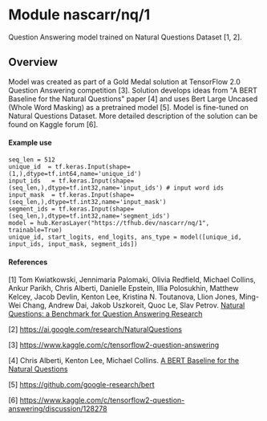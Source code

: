 # Module nascarr/nq/1
Question Answering model trained on Natural Questions Dataset [1, 2].


<!-- asset-path: https://github.com/nascarr/natural-questions/raw/master/models/v1/model.tar.gz -->
<!-- module-type: text-question-answering -->
<!-- network-architecture: transformer -->
<!-- dataset: natural-questions -->
<!-- language: en -->
<!-- fine-tunable: true -->
<!-- format: saved_model_2 -->

## Overview

Model was created as part of a Gold Medal solution at TensorFlow 2.0 Question Answering competition [3].
Solution develops ideas from "A BERT Baseline for the Natural Questions" paper [4] and uses Bert Large Uncased (Whole Word Masking)
as a pretrained model [5]. Model is fine-tuned on Natural Questions Dataset.
More detailed description of the solution can be found on Kaggle forum [6].


#### Example use

```
seq_len = 512
unique_id  = tf.keras.Input(shape=(1,),dtype=tf.int64,name='unique_id')
input_ids   = tf.keras.Input(shape=(seq_len,),dtype=tf.int32,name='input_ids') # input word ids
input_mask  = tf.keras.Input(shape=(seq_len,),dtype=tf.int32,name='input_mask')
segment_ids = tf.keras.Input(shape=(seq_len,),dtype=tf.int32,name='segment_ids')
model = hub.KerasLayer("https://tfhub.dev/nascarr/nq/1", trainable=True)
unique_id, start_logits, end_logits, ans_type = model([unique_id, input_ids, input_mask, segment_ids])
```


#### References


[1] Tom Kwiatkowski, Jennimaria Palomaki, Olivia Redfield, Michael Collins, Ankur Parikh, Chris Alberti, Danielle Epstein, Illia Polosukhin, Matthew Kelcey, Jacob Devlin, Kenton Lee, Kristina N. Toutanova, Llion Jones, Ming-Wei Chang, Andrew Dai, Jakob Uszkoreit, Quoc Le, Slav Petrov.
[Natural Questions: a Benchmark for Question Answering Research](https://research.google/pubs/pub47761/)

[2] https://ai.google.com/research/NaturalQuestions

[3] https://www.kaggle.com/c/tensorflow2-question-answering

[4] Chris Alberti, Kenton Lee, Michael Collins.
[A BERT Baseline for the Natural Questions](https://arxiv.org/abs/1901.08634)

[5] https://github.com/google-research/bert

[6] https://www.kaggle.com/c/tensorflow2-question-answering/discussion/128278
